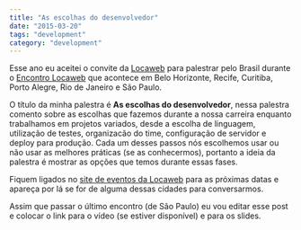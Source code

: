 ```yaml
---
title: "As escolhas do desenvolvedor"
date: "2015-03-20"
tags: "development"
category: "development"
---
```


Esse ano eu aceitei o convite da [Locaweb](http://www.locaweb.com.br) para
palestrar pelo Brasil durante o [Encontro Locaweb](http://eventos.locaweb.com.br)
que acontece em Belo Horizonte, Recife, Curitiba, Porto Alegre, Rio de Janeiro
e São Paulo.

O título da minha palestra é **As escolhas do desenvolvedor**, nessa palestra
comento sobre as escolhas que fazemos durante a nossa carreira enquanto trabalhamos
em projetos variados, desde a escolha de linguagem, utilização de testes, 
organizacão do time, configuração de servidor e deploy para produção. 
Cada um desses passos nós escolhemos usar ou não usar as melhores
práticas (se as conhecermos), portanto a ideia da palestra é mostrar as opções
que temos durante essas fases.

Fiquem ligados no [site de eventos da Locaweb](http://eventos.locaweb.com.br) para
as próximas datas e apareça por lá se for de alguma dessas cidades para conversarmos.

Assim que passar o último encontro (de São Paulo) eu vou editar esse post e colocar o
link para o vídeo (se estiver disponível) e para os slides.
